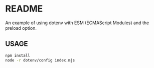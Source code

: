 # README

An example of using dotenv with ESM (ECMAScript Modules) and the preload option.

## USAGE

```bash
npm install
node -r dotenv/config index.mjs
```

